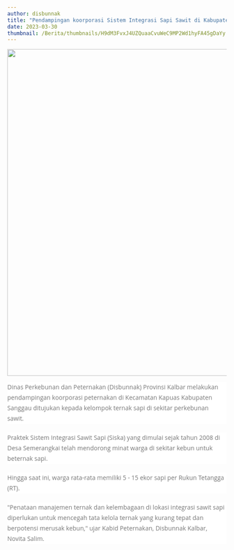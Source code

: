 ```yaml
---
author: disbunnak
title: "Pendampingan koorporasi Sistem Integrasi Sapi Sawit di Kabupaten Sanggau"
date: 2023-03-30
thumbnail: /Berita/thumbnails/H9dM3FvxJ4UZQuaaCvuWeC9MP2Wd1hyFA45gDaYy.jpg
---
```

<p><img src="/images/44zGTKOEAhGzBF1sB5ly.jpg" alt="" width="1000" height="750" /></p>
<p style="box-sizing: border-box; margin: 0px 0px 20px; color: #777777; line-height: 24px; font-family: 'Open Sans', Arial, sans-serif; font-size: 14px; background-color: #ffffff;">Dinas Perkebunan dan Peternakan (Disbunnak) Provinsi Kalbar melakukan pendampingan koorporasi peternakan di Kecamatan Kapuas Kabupaten Sanggau ditujukan kepada kelompok ternak sapi di sekitar perkebunan sawit.&nbsp;</p>
<p style="box-sizing: border-box; margin: 0px 0px 20px; color: #777777; line-height: 24px; font-family: 'Open Sans', Arial, sans-serif; font-size: 14px; background-color: #ffffff;">Praktek Sistem Integrasi Sawit Sapi (Siska) yang dimulai sejak tahun 2008 di Desa Semerangkai telah mendorong minat warga di sekitar kebun untuk beternak sapi.&nbsp;</p>
<p style="box-sizing: border-box; margin: 0px 0px 20px; color: #777777; line-height: 24px; font-family: 'Open Sans', Arial, sans-serif; font-size: 14px; background-color: #ffffff;">Hingga saat ini, warga rata-rata memiliki 5 - 15 ekor sapi per Rukun Tetangga (RT).&nbsp;</p>
<p style="box-sizing: border-box; margin: 0px 0px 20px; color: #777777; line-height: 24px; font-family: 'Open Sans', Arial, sans-serif; font-size: 14px; background-color: #ffffff;">"Penataan manajemen ternak dan kelembagaan di lokasi integrasi sawit sapi diperlukan untuk mencegah tata kelola ternak yang kurang tepat dan berpotensi merusak kebun," ujar Kabid Peternakan, Disbunnak Kalbar, Novita Salim.</p>